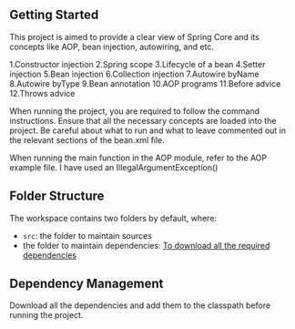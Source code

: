 ## Getting Started

This project is aimed to provide a clear view of Spring Core and its concepts like AOP, bean injection, autowiring, and etc.

1.Constructor injection
2.Spring scope
3.Lifecycle of a bean
4.Setter injection
5.Bean injection
6.Collection injection
7.Autowire byName
8.Autowire byType
9.Bean annotation
10.AOP programs
11.Before advice
12.Throws advice

When running the project, you are required to follow the command instructions. Ensure that all the necessary concepts are loaded into the project. Be careful about what to run and what to leave commented out in the relevant sections of the bean.xml file.

When running the main function in the AOP module, refer to the AOP example file. I have used an IllegalArgumentException()


## Folder Structure

The workspace contains two folders by default, where:

- `src`: the folder to maintain sources
- the folder to maintain dependencies: [To download all the required dependencies](https://drive.google.com/drive/folders/13-Y0jIW4T3D3B_PLspa_Ju-hNdt_IlG1?usp=sharing)



## Dependency Management

Download all the dependencies and add them to the classpath before running the project.
